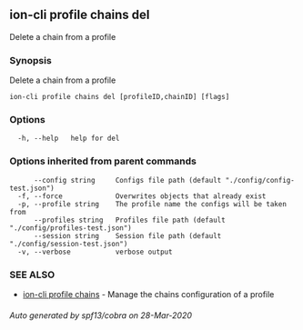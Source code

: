 ## ion-cli profile chains del

Delete a chain from a profile

### Synopsis

Delete a chain from a profile

```
ion-cli profile chains del [profileID,chainID] [flags]
```

### Options

```
  -h, --help   help for del
```

### Options inherited from parent commands

```
      --config string     Configs file path (default "./config/config-test.json")
  -f, --force             Overwrites objects that already exist
  -p, --profile string    The profile name the configs will be taken from
      --profiles string   Profiles file path (default "./config/profiles-test.json")
      --session string    Session file path (default "./config/session-test.json")
  -v, --verbose           verbose output
```

### SEE ALSO

* [ion-cli profile chains](ion-cli_profile_chains.md)	 - Manage the chains configuration of a profile

###### Auto generated by spf13/cobra on 28-Mar-2020
